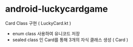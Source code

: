 # android-luckycardgame
Card Class 구현 ( LuckyCard.kt )
- enum class 사용하여 유니코드 저장
- sealed class 인 Card를 통해 3개의 자식 클래스 생성 ( Card )